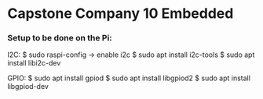 # Capstone Company 10 Embedded
### Setup to be done on the Pi:
I2C:
$ sudo raspi-config -> enable i2c
$ sudo apt install i2c-tools
$ sudo apt install libi2c-dev

GPIO:
$ sudo apt install gpiod
$ sudo apt install libgpiod2
$ sudo apt install libgpiod-dev
